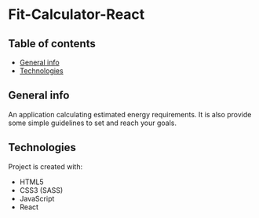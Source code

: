 # Fit-Calculator-React

## Table of contents
* [General info](#general-info)
* [Technologies](#technologies)

## General info
An application calculating estimated energy requirements. It is also provide some simple guidelines to set and reach your goals.

## Technologies
Project is created with:
* HTML5
* CSS3 (SASS)
* JavaScript
* React

